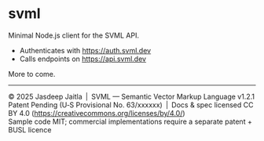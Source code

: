 # svml

Minimal Node.js client for the SVML API.

- Authenticates with https://auth.svml.dev
- Calls endpoints on https://api.svml.dev

More to come.

---

© 2025 Jasdeep Jaitla | SVML — Semantic Vector Markup Language v1.2.1  
Patent Pending (U‑S Provisional No. 63/xxxxxx) | Docs & spec licensed CC BY 4.0 (https://creativecommons.org/licenses/by/4.0/)  
Sample code MIT; commercial implementations require a separate patent + BUSL licence 
